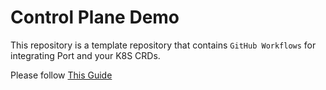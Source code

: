 # Control Plane Demo

This repository is a template repository that contains `GitHub Workflows` for integrating Port and your K8S CRDs. 

Please follow [This Guide](https://docs.getport.io/guides-and-tutorials/manage-resources-using-k8s-crds)
